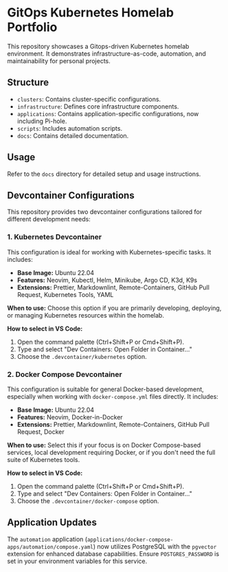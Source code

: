 # GitOps Kubernetes Homelab Portfolio

This repository showcases a Gitops-driven Kubernetes homelab environment. It demonstrates infrastructure-as-code, automation, and maintainability for personal projects.

## Structure

- `clusters`: Contains cluster-specific configurations.
- `infrastructure`: Defines core infrastructure components.
- `applications`: Contains application-specific configurations, now including Pi-hole.
- `scripts`: Includes automation scripts.
- `docs`: Contains detailed documentation.

## Usage

Refer to the `docs` directory for detailed setup and usage instructions.

## Devcontainer Configurations

This repository provides two devcontainer configurations tailored for different development needs:

### 1. Kubernetes Devcontainer

This configuration is ideal for working with Kubernetes-specific tasks. It includes:

- **Base Image:** Ubuntu 22.04
- **Features:** Neovim, Kubectl, Helm, Minikube, Argo CD, K3d, K9s
- **Extensions:** Prettier, Markdownlint, Remote-Containers, GitHub Pull Request, Kubernetes Tools, YAML

**When to use:** Choose this option if you are primarily developing, deploying, or managing Kubernetes resources within the homelab.

**How to select in VS Code:**
1. Open the command palette (Ctrl+Shift+P or Cmd+Shift+P).
2. Type and select \"Dev Containers: Open Folder in Container...\"
3. Choose the `.devcontainer/kubernetes` option.

### 2. Docker Compose Devcontainer

This configuration is suitable for general Docker-based development, especially when working with `docker-compose.yml` files directly. It includes:

- **Base Image:** Ubuntu 22.04
- **Features:** Neovim, Docker-in-Docker
- **Extensions:** Prettier, Markdownlint, Remote-Containers, GitHub Pull Request, Docker

**When to use:** Select this if your focus is on Docker Compose-based services, local development requiring Docker, or if you don't need the full suite of Kubernetes tools.

**How to select in VS Code:**
1. Open the command palette (Ctrl+Shift+P or Cmd+Shift+P).
2. Type and select \"Dev Containers: Open Folder in Container...\"
3. Choose the `.devcontainer/docker-compose` option.

## Application Updates

The `automation` application (`applications/docker-compose-apps/automation/compose.yaml`) now utilizes PostgreSQL with the `pgvector` extension for enhanced database capabilities. Ensure `POSTGRES_PASSWORD` is set in your environment variables for this service.
